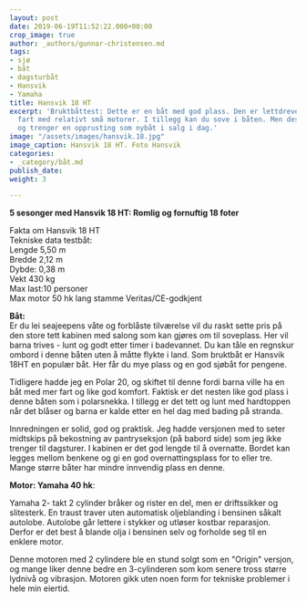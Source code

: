 ```yaml
---
layout: post
date: 2019-06-19T11:52:22.000+00:00
crop_image: true
author: _authors/gunnar-christensen.md
tags:
- sjø
- båt
- dagsturbåt
- Hansvik
- Yamaha
title: Hansvik 18 HT
excerpt: 'Bruktbåttest: Dette er en båt med god plass. Den er lettdrevet og gjør god
  fart med relativt små motorer. I tillegg kan du sove i båten. Men designet er gammelmodig
  og trenger en opprusting som nybåt i salg i dag.'
image: "/assets/images/hansvik.18.jpg"
image_caption: Hansvik 18 HT. Foto Hansvik
categories:
- _category/båt.md
publish_date: 
weight: 3

---
```

**5 sesonger med Hansvik 18 HT: Romlig og fornuftig 18 foter**

Fakta om Hansvik 18 HT  
Tekniske data testbåt:  
Lengde 5,50 m  
Bredde 2,12 m  
Dybde: 0,38 m  
Vekt 430 kg  
Max last:10 personer  
Max motor 50 hk lang stamme Veritas/CE-godkjent

**Båt:**  
Er du lei seajeepens våte og forblåste tilværelse vil du raskt sette pris på den store tett kabinen med salong som kan gjøres om til soveplass. Her vil barna trives - lunt og godt etter timer i badevannet. Du kan tåle en regnskur ombord i denne båten uten å måtte flykte i land. Som bruktbåt er Hansvik 18HT en populær båt. Her får du mye plass og en god sjøbåt for pengene.

Tidligere hadde jeg en Polar 20, og skiftet til denne fordi barna ville ha en båt med mer fart og like god komfort. Faktisk er det nesten like god plass i denne båten som i polarsnekka. I tillegg er det tett og lunt med hardtoppen når det blåser og barna er kalde etter en hel dag med bading på stranda.

Innredningen er solid, god og praktisk. Jeg hadde versjonen med to seter midtskips på bekostning av pantryseksjon (på babord side) som jeg ikke trenger til dagsturer. I kabinen er det god lengde til å overnatte. Bordet kan legges mellom benkene og gi en god overnattingsplass for to eller tre. Mange større båter har mindre innvendig plass en denne.

**Motor: Yamaha 40 hk**:

Yamaha 2- takt 2 cylinder bråker og rister en del, men er driftssikker og slitesterk. En traust traver uten automatisk oljeblanding i bensinen såkalt autolobe. Autolobe går lettere i stykker og utløser kostbar reparasjon. Derfor er det best å blande olja i bensinen selv og forholde seg til en enklere motor.

Denne motoren med 2 cylindere ble en stund solgt som en "Origin" versjon, og mange liker denne bedre en 3-cylinderen som kom senere tross større lydnivå og vibrasjon. Motoren gikk uten noen form for tekniske problemer i hele min eiertid.